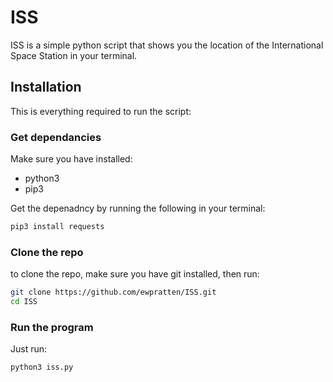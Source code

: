 # ISS
ISS is a simple python script that shows you the location of the International Space Station in your terminal.

## Installation
This is everything required to run the script:
### Get dependancies
Make sure you have installed:
 - python3
 - pip3

Get the depenadncy by running the following in your terminal:
```bash
pip3 install requests
```

### Clone the repo
to clone the repo, make sure you have git installed, then run:
```bash
git clone https://github.com/ewpratten/ISS.git
cd ISS
```

### Run the program
Just run:
```bash
python3 iss.py
```

